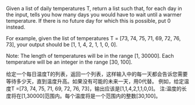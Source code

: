 Given a list of daily temperatures T, return a list such that, for each day in the input, tells you how many days you would have to wait until a warmer temperature. If there is no future day for which this is possible, put 0 instead.

For example, given the list of temperatures T = [73, 74, 75, 71, 69, 72, 76, 73], your output should be [1, 1, 4, 2, 1, 1, 0, 0].

Note: The length of temperatures will be in the range [1, 30000]. Each temperature will be an integer in the range [30, 100].


给定一个每日温度T的列表，返回一个列表，这样输入中的每一天都会告诉您需要等待多少天，直到温度升高。如果没有可能的未来一天，用0代替。
例如，给定温度T =[73, 74, 75, 71, 69, 72, 76, 73]，输出应该是[1,1,4,2,1,1,0,0]。
注:温度的长度将在[1,30000]范围内。每个温度将是一个范围内的整数[30,100]。
